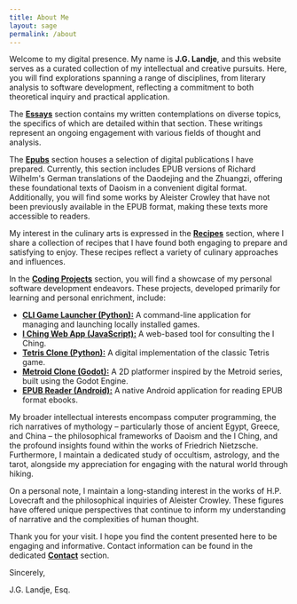 ```yaml
---
title: About Me
layout: sage
permalink: /about
---
```


Welcome to my digital presence. My name is **J.G. Landje**, and this website serves as a curated collection of my intellectual and creative pursuits. Here, you will find explorations spanning a range of disciplines, from literary analysis to software development, reflecting a commitment to both theoretical inquiry and practical application.

The [**Essays**](/essays) section contains my written contemplations on diverse topics, the specifics of which are detailed within that section. These writings represent an ongoing engagement with various fields of thought and analysis.

The [**Epubs**](/books) section houses a selection of digital publications I have prepared. Currently, this section includes EPUB versions of Richard Wilhelm's German translations of the Daodejing and the Zhuangzi, offering these foundational texts of Daoism in a convenient digital format. Additionally, you will find some works by Aleister Crowley that have not been previously available in the EPUB format, making these texts more accessible to readers.

My interest in the culinary arts is expressed in the [**Recipes**](/recipes) section, where I share a collection of recipes that I have found both engaging to prepare and satisfying to enjoy. These recipes reflect a variety of culinary approaches and influences.

In the [**Coding Projects**](/coding) section, you will find a showcase of my personal software development endeavors. These projects, developed primarily for learning and personal enrichment, include:

- [**CLI Game Launcher (Python):**](/pygames) A command-line application for managing and launching locally installed games.
- [**I Ching Web App (JavaScript):**](/yi) A web-based tool for consulting the I Ching.
- [**Tetris Clone (Python):**](/pytris) A digital implementation of the classic Tetris game.
- [**Metroid Clone (Godot):**](/xenotheria) A 2D platformer inspired by the Metroid series, built using the Godot Engine.
- [**EPUB Reader (Android):**](/alexandriaepub) A native Android application for reading EPUB format ebooks.

My broader intellectual interests encompass computer programming, the rich narratives of mythology – particularly those of ancient Egypt, Greece, and China – the philosophical frameworks of Daoism and the I Ching, and the profound insights found within the works of Friedrich Nietzsche. Furthermore, I maintain a dedicated study of occultism, astrology, and the tarot, alongside my appreciation for engaging with the natural world through hiking.

On a personal note, I maintain a long-standing interest in the works of H.P. Lovecraft and the philosophical inquiries of Aleister Crowley. These figures have offered unique perspectives that continue to inform my understanding of narrative and the complexities of human thought.

Thank you for your visit. I hope you find the content presented here to be engaging and informative. Contact information can be found in the dedicated [**Contact**](/contact) section.

Sincerely,

J.G. Landje, Esq.
